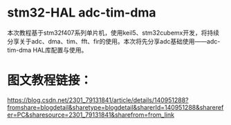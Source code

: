 # stm32-HAL adc-tim-dma
本次教程基于stm32f407系列单片机，使用keil5、stm32cubemx开发，将持续分享关于adc、dma、tim、fft、fir的使用。本次将先分享adc基础使用——adc-tim-dma HAL库配置与使用。

# 图文教程链接：
https://blog.csdn.net/2301_79131841/article/details/140951288?fromshare=blogdetail&sharetype=blogdetail&sharerId=140951288&sharerefer=PC&sharesource=2301_79131841&sharefrom=from_link

